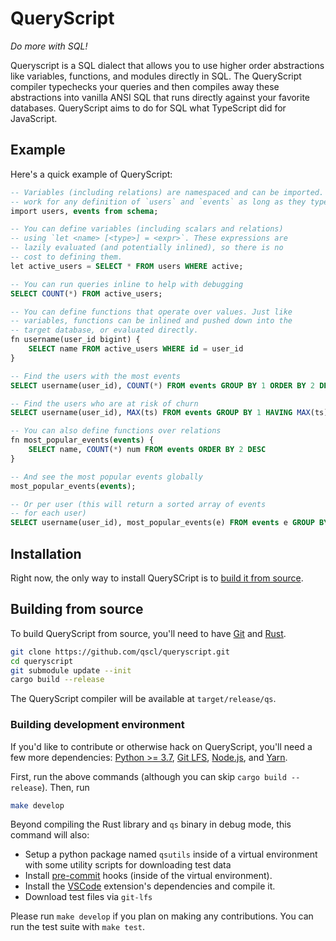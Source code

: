 # QueryScript

_Do more with SQL!_

Queryscript is a SQL dialect that allows you to use higher order abstractions like
variables, functions, and modules directly in SQL. The QueryScript compiler typechecks
your queries and then compiles away these abstractions into vanilla ANSI SQL that runs
directly against your favorite databases. QueryScript aims to do for SQL what TypeScript
did for JavaScript.

## Example

Here's a quick example of QueryScript:

```sql
-- Variables (including relations) are namespaced and can be imported. The below queries will
-- work for any definition of `users` and `events` as long as they typecheck.
import users, events from schema;

-- You can define variables (including scalars and relations)
-- using `let <name> [<type>] = <expr>`. These expressions are
-- lazily evaluated (and potentially inlined), so there is no
-- cost to defining them.
let active_users = SELECT * FROM users WHERE active;

-- You can run queries inline to help with debugging
SELECT COUNT(*) FROM active_users;

-- You can define functions that operate over values. Just like
-- variables, functions can be inlined and pushed down into the
-- target database, or evaluated directly.
fn username(user_id bigint) {
    SELECT name FROM active_users WHERE id = user_id
}

-- Find the users with the most events
SELECT username(user_id), COUNT(*) FROM events GROUP BY 1 ORDER BY 2 DESC LIMIT 10;

-- Find the users who are at risk of churn
SELECT username(user_id), MAX(ts) FROM events GROUP BY 1 HAVING MAX(ts) < NOW() - INTERVAL 1 MONTH;

-- You can also define functions over relations
fn most_popular_events(events) {
    SELECT name, COUNT(*) num FROM events ORDER BY 2 DESC
}

-- And see the most popular events globally
most_popular_events(events);

-- Or per user (this will return a sorted array of events
-- for each user)
SELECT username(user_id), most_popular_events(e) FROM events e GROUP BY 1;
```

## Installation

Right now, the only way to install QuerySCript is to [build it from source](#building-from-source).

## Building from source

To build QueryScript from source, you'll need to have [Git](https://git-scm.com/) and [Rust](https://www.rust-lang.org/tools/install).

```bash
git clone https://github.com/qscl/queryscript.git
cd queryscript
git submodule update --init
cargo build --release
```

The QueryScript compiler will be available at `target/release/qs`.

### Building development environment

If you'd like to contribute or otherwise hack on QueryScript, you'll need a few more dependencies: [Python >= 3.7](https://www.python.org/downloads/), [Git LFS](https://git-lfs.com/), [Node.js](https://nodejs.org/en/download/), and [Yarn](https://classic.yarnpkg.com/en/docs/install/).

First, run the above commands (although you can skip `cargo build --release`). Then, run

```bash
make develop
```

Beyond compiling the Rust library and `qs` binary in debug mode, this command will also:

- Setup a python package named `qsutils` inside of a virtual environment with some utility scripts for downloading test data
- Install [pre-commit](https://pre-commit.com/) hooks (inside of the virtual environment).
- Install the [VSCode](https://code.visualstudio.com/) extension's dependencies and compile it.
- Download test files via `git-lfs`

Please run `make develop` if you plan on making any contributions. You can run the test suite with `make test`.
